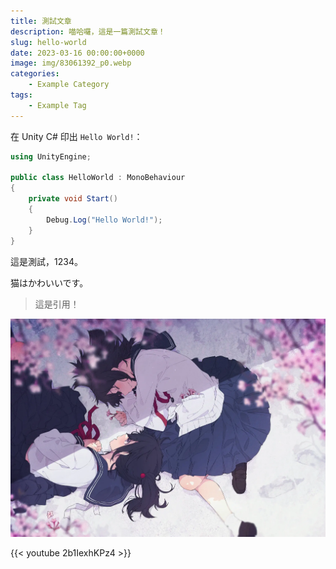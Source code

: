 ```yaml
---
title: 測試文章
description: 喵哈囉，這是一篇測試文章！
slug: hello-world
date: 2023-03-16 00:00:00+0000
image: img/83061392_p0.webp
categories:
    - Example Category
tags:
    - Example Tag
---
```


在 Unity C# 印出 `Hello World!`：
```csharp
using UnityEngine;

public class HelloWorld : MonoBehaviour
{
    private void Start()
    {
        Debug.Log("Hello World!");
    }
}
```

這是測試，1234。

猫はかわいいです。

> 這是引用！

![圖片測試](img/69660140_p0.webp)

{{< youtube 2b1IexhKPz4 >}}

